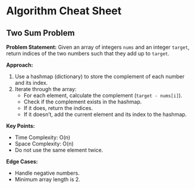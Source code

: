 # Algorithm Cheat Sheet

## Two Sum Problem

**Problem Statement:**
Given an array of integers `nums` and an integer `target`, return indices of the two numbers such that they add up to `target`.

**Approach:**
1. Use a hashmap (dictionary) to store the complement of each number and its index.
2. Iterate through the array:
   - For each element, calculate the complement (`target - nums[i]`).
   - Check if the complement exists in the hashmap.
   - If it does, return the indices.
   - If it doesn’t, add the current element and its index to the hashmap.

**Key Points:**
- Time Complexity: O(n)
- Space Complexity: O(n)
- Do not use the same element twice.

**Edge Cases:**
- Handle negative numbers.
- Minimum array length is 2.
